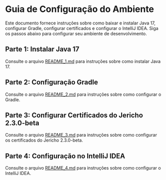# Guia de Configuração do Ambiente

Este documento fornece instruções sobre como baixar e instalar Java 17, configurar Gradle, configurar certificados e configurar o IntelliJ IDEA. Siga os passos abaixo para configurar seu ambiente de desenvolvimento.

## Parte 1: Instalar Java 17

Consulte o arquivo [README_1.md](README_FILES/README_1.md) para instruções sobre como instalar Java 17.

## Parte 2: Configuração Gradle

Consulte o arquivo [README_2.md](../testefrontend/README_FILES/README_2.md) para instruções sobre como configurar o Gradle.

## Parte 3: Configurar Certificados do Jericho 2.3.0-beta

Consulte o arquivo [README_3.md](../testefrontend/README_FILES/README_3.md) para instruções sobre como configurar os certificados do Jericho 2.3.0-beta.

## Parte 4: Configuração no IntelliJ IDEA

Consulte o arquivo [README_4.md](../testefrontend/README_FILES/README_4.md) para instruções sobre como configurar o IntelliJ IDEA.
